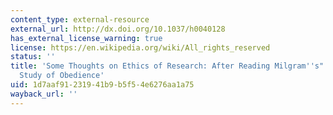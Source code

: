 ```yaml
---
content_type: external-resource
external_url: http://dx.doi.org/10.1037/h0040128
has_external_license_warning: true
license: https://en.wikipedia.org/wiki/All_rights_reserved
status: ''
title: 'Some Thoughts on Ethics of Research: After Reading Milgram''s" "Behavioral
  Study of Obedience'
uid: 1d7aaf91-2319-41b9-b5f5-4e6276aa1a75
wayback_url: ''
---
```

